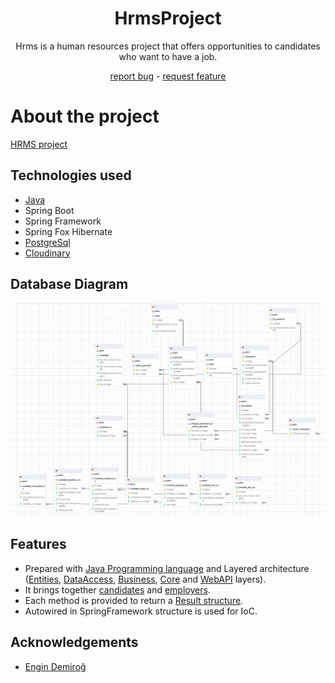<div align="center">
  <h1>HrmsProject</h1>
  <p>Hrms is a human resources project that offers opportunities to candidates who want to have a job.</p>
  <a href="https://github.com/zeynepsl/HrmsProject/issues">report bug</a> - 
  <a href="https://github.com/zeynepsl/HrmsProject/issues">request feature</a>
</div>

# About the project
[HRMS project](https://github.com/zeynepsl/HrmsProject)

## Technologies used
- [Java](https://java.com/en/)
- Spring Boot
- Spring Framework
- Spring Fox Hibernate
- [PostgreSql](https://www.postgresql.org/)
- [Cloudinary](https://cloudinary.com/)

## Database Diagram
![diagram](hrms.PNG)


## Features 
- Prepared with [Java Programming language](https://java.com/en/) and Layered architecture ([Entities](https://github.com/zeynepsl/HrmsProject/tree/master/hrms/src/main/java/kodlamaio/hrms/entities),
[DataAccess](https://github.com/zeynepsl/HrmsProject/tree/master/hrms/src/main/java/kodlamaio/hrms/dataAccess/abstracts), 
[Business](https://github.com/zeynepsl/HrmsProject/tree/master/hrms/src/main/java/kodlamaio/hrms/business), 
[Core](https://github.com/zeynepsl/HrmsProject/tree/master/hrms/src/main/java/kodlamaio/hrms/core) and 
[WebAPI](https://github.com/zeynepsl/HrmsProject/tree/master/hrms/src/main/java/kodlamaio/hrms/api/controllers) layers).
- It brings together [candidates](https://github.com/zeynepsl/HrmsProject/blob/master/hrms/src/main/java/kodlamaio/hrms/entities/concretes/Candidate.java) 
  and [employers](https://github.com/zeynepsl/HrmsProject/blob/master/hrms/src/main/java/kodlamaio/hrms/entities/concretes/Employer.java).
- Each method is provided to return a [Result structure](https://github.com/zeynepsl/HrmsProject/tree/master/hrms/src/main/java/kodlamaio/hrms/core/utilities/results).
- Autowired in SpringFramework structure is used for IoC.

## Acknowledgements
- [Engin Demiroğ](https://github.com/engindemirog)
